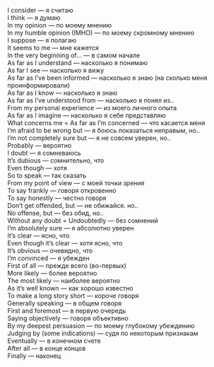 I consider — я считаю  
I think — я думаю  
In my opinion — по моему мнению  
In my humble opinion (IMHO) — по моему скромному мнению  
I suppose — я полагаю  
It seems to me — мне кажется  
In the very beginning of… — в самом начале  
As far as I understand — насколько я понимаю  
As far I see — насколько я вижу  
As far as I’ve been informed — насколько я знаю (на сколько меня проинформировали)  
As far as I know — насколько я знаю  
As far as I’ve understood from — насколько я понял из..  
From my personal experience — из моего личного опыта  
As far as I imagine — насколько я себе представляю  
What concerns me = As far as I’m concerned — что касается меня  
I’m afraid to be wrong but — я боюсь показаться неправым, но..  
I’m not completely sure but — я не совсем уверен, но..  
Probably — вероятно  
I doubt — я сомневаюсь  
It’s dubious — сомнительно, что  
Even though — хотя  
So to speak — так сказать  
From my point of view — с моей точки зрения  
To say frankly — говоря откровенно  
To say honestly — честно говоря  
Don’t get offended, but — не обижайся. но..  
No offense, but — без обид, но..  
Without any doubt = Undoubtedly — без сомнений  
I’m absolutely sure — я абсолютно уверен  
It’s clear — ясно, что  
Even though it’s clear — хотя ясно, что  
It’s obvious — очевидно, что  
I’m convinced — я убежден  
First of all — прежде всего (во-первых)  
More likely — более вероятно  
The most likely — наиболее вероятно  
As it’s well known — как хорошо известно  
To make a long story short — короче говоря  
Generally speaking — в общем говоря  
First and foremost — в первую очередь  
Saying objectively — говоря объективно  
By my deepest persuasion — по моему глубокому убеждению  
Judging by (some indications) — судя по некоторым признакам  
Eventually — в конечном счете  
After all — в конце концов  
Finally — наконец